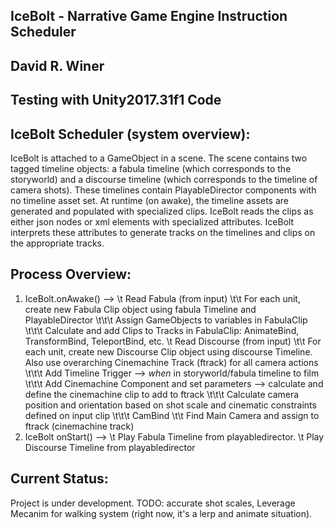 IceBolt - Narrative Game Engine Instruction Scheduler
---

David R. Winer
---

Testing with Unity2017.31f1 Code
---


IceBolt Scheduler (system overview):
---

IceBolt is attached to a GameObject in a scene. The scene contains two tagged timeline objects: a fabula timeline (which corresponds to the storyworld) and a discourse timeline (which corresponds to the timeline of camera shots). These timelines contain PlayableDirector components with no timeline asset set.
At runtime (on awake), the timeline assets are generated and populated with specialized clips. IceBolt reads the clips as either json nodes or xml elements with specialized attributes. IceBolt interprets these attributes to generate tracks on the timelines and clips on the appropriate tracks.


Process Overview:
---

1. IceBolt.onAwake() --> 
	\t Read Fabula (from input)
		\t\t For each unit, create new Fabula Clip object using fabula Timeline and PlayableDirector
			\t\t\t Assign GameObjects to variables in FabulaClip
			\t\t\t Calculate and add Clips to Tracks in FabulaClip: AnimateBind, TransformBind, TeleportBind, etc. 
	\t Read Discourse (from input)
		\t\t For each unit, create new Discourse Clip object using discourse Timeline. Also use overarching Cinemachine Track (ftrack) for all camera actions
			\t\t\t Add Timeline Trigger --> _when_ in storyworld/fabula timeline to film
			\t\t\t Add Cinemachine Component and set parameters --> calculate and define the cinemachine clip to add to ftrack
			\t\t\t Calculate camera position and orientation based on shot scale and cinematic constraints defined on input clip
			\t\t\t CamBind
		\t\t Find Main Camera and assign to ftrack (cinemachine track)
2. IceBolt onStart() -->
	\t Play Fabula Timeline from playabledirector.
	\t Play Discourse Timeline from playabledirector


Current Status:
---

Project is under development. TODO: accurate shot scales, Leverage Mecanim for walking system (right now, it's a lerp and animate situation).

